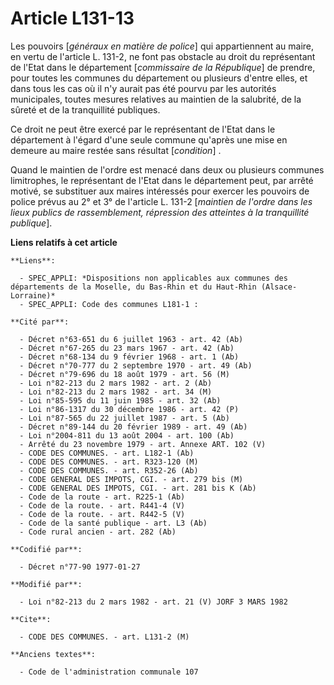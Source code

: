 # Article L131-13

Les pouvoirs [*généraux en matière de police*] qui appartiennent au maire, en vertu de l'article L. 131-2, ne font pas
obstacle au droit du représentant de l'Etat dans le département [*commissaire de la République*] de prendre, pour toutes les
communes du département ou plusieurs d'entre elles, et dans tous les cas où il n'y aurait pas été pourvu par les autorités
municipales, toutes mesures relatives au maintien de la salubrité, de la sûreté et de la tranquillité publiques.

Ce droit ne peut être exercé par le représentant de l'Etat dans le département à l'égard d'une seule commune qu'après une
mise en demeure au maire restée sans résultat [*condition*] .

Quand le maintien de l'ordre est menacé dans deux ou plusieurs communes limitrophes, le représentant de l'Etat dans le
département peut, par arrêté motivé, se substituer aux maires intéressés pour exercer les pouvoirs de police prévus au 2° et
3° de l'article L. 131-2 [*maintien de l'ordre dans les lieux publics de rassemblement, répression des atteintes à la
tranquillité publique*].

**Liens relatifs à cet article**

	**Liens**:

	  - SPEC_APPLI: *Dispositions non applicables aux communes des départements de la Moselle, du Bas-Rhin et du Haut-Rhin (Alsace-Lorraine)*
	  - SPEC_APPLI: Code des communes L181-1 :

	**Cité par**:

	  - Décret n°63-651 du 6 juillet 1963 - art. 42 (Ab)
	  - Décret n°67-265 du 23 mars 1967 - art. 42 (Ab)
	  - Décret n°68-134 du 9 février 1968 - art. 1 (Ab)
	  - Décret n°70-777 du 2 septembre 1970 - art. 49 (Ab)
	  - Décret n°79-696 du 18 août 1979 - art. 56 (M)
	  - Loi n°82-213 du 2 mars 1982 - art. 2 (Ab)
	  - Loi n°82-213 du 2 mars 1982 - art. 34 (M)
	  - Loi n°85-595 du 11 juin 1985 - art. 32 (Ab)
	  - Loi n°86-1317 du 30 décembre 1986 - art. 42 (P)
	  - Loi n°87-565 du 22 juillet 1987 - art. 5 (Ab)
	  - Décret n°89-144 du 20 février 1989 - art. 49 (Ab)
	  - Loi n°2004-811 du 13 août 2004 - art. 100 (Ab)
	  - Arrêté du 23 novembre 1979 - art. Annexe ART. 102 (V)
	  - CODE DES COMMUNES. - art. L182-1 (Ab)
	  - CODE DES COMMUNES. - art. R323-120 (M)
	  - CODE DES COMMUNES. - art. R352-26 (Ab)
	  - CODE GENERAL DES IMPOTS, CGI. - art. 279 bis (M)
	  - CODE GENERAL DES IMPOTS, CGI. - art. 281 bis K (Ab)
	  - Code de la route - art. R225-1 (Ab)
	  - Code de la route. - art. R441-4 (V)
	  - Code de la route. - art. R442-5 (V)
	  - Code de la santé publique - art. L3 (Ab)
	  - Code rural ancien - art. 282 (Ab)

	**Codifié par**:

	  - Décret n°77-90 1977-01-27

	**Modifié par**:

	  - Loi n°82-213 du 2 mars 1982 - art. 21 (V) JORF 3 MARS 1982

	**Cite**:

	  - CODE DES COMMUNES. - art. L131-2 (M)

	**Anciens textes**:

	  - Code de l'administration communale 107
